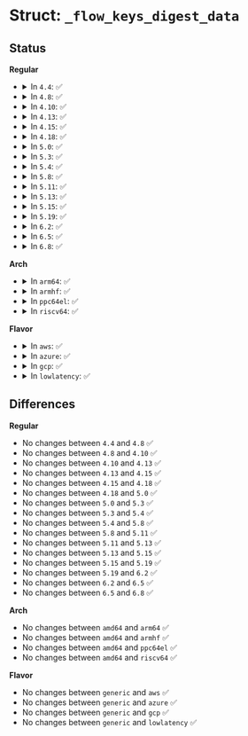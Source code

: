 # Struct: <code>_flow_keys_digest_data</code>

## Status
<b>Regular</b>
<ul>
<li>
<details>
<summary>In <code>4.4</code>: ✅</summary>

```c
struct _flow_keys_digest_data {
    __be16 n_proto;
    u8 ip_proto;
    u8 padding;
    __be32 ports;
    __be32 src;
    __be32 dst;
};
```
</details>
</li>
<li>
<details>
<summary>In <code>4.8</code>: ✅</summary>

```c
struct _flow_keys_digest_data {
    __be16 n_proto;
    u8 ip_proto;
    u8 padding;
    __be32 ports;
    __be32 src;
    __be32 dst;
};
```
</details>
</li>
<li>
<details>
<summary>In <code>4.10</code>: ✅</summary>

```c
struct _flow_keys_digest_data {
    __be16 n_proto;
    u8 ip_proto;
    u8 padding;
    __be32 ports;
    __be32 src;
    __be32 dst;
};
```
</details>
</li>
<li>
<details>
<summary>In <code>4.13</code>: ✅</summary>

```c
struct _flow_keys_digest_data {
    __be16 n_proto;
    u8 ip_proto;
    u8 padding;
    __be32 ports;
    __be32 src;
    __be32 dst;
};
```
</details>
</li>
<li>
<details>
<summary>In <code>4.15</code>: ✅</summary>

```c
struct _flow_keys_digest_data {
    __be16 n_proto;
    u8 ip_proto;
    u8 padding;
    __be32 ports;
    __be32 src;
    __be32 dst;
};
```
</details>
</li>
<li>
<details>
<summary>In <code>4.18</code>: ✅</summary>

```c
struct _flow_keys_digest_data {
    __be16 n_proto;
    u8 ip_proto;
    u8 padding;
    __be32 ports;
    __be32 src;
    __be32 dst;
};
```
</details>
</li>
<li>
<details>
<summary>In <code>5.0</code>: ✅</summary>

```c
struct _flow_keys_digest_data {
    __be16 n_proto;
    u8 ip_proto;
    u8 padding;
    __be32 ports;
    __be32 src;
    __be32 dst;
};
```
</details>
</li>
<li>
<details>
<summary>In <code>5.3</code>: ✅</summary>

```c
struct _flow_keys_digest_data {
    __be16 n_proto;
    u8 ip_proto;
    u8 padding;
    __be32 ports;
    __be32 src;
    __be32 dst;
};
```
</details>
</li>
<li>
<details>
<summary>In <code>5.4</code>: ✅</summary>

```c
struct _flow_keys_digest_data {
    __be16 n_proto;
    u8 ip_proto;
    u8 padding;
    __be32 ports;
    __be32 src;
    __be32 dst;
};
```
</details>
</li>
<li>
<details>
<summary>In <code>5.8</code>: ✅</summary>

```c
struct _flow_keys_digest_data {
    __be16 n_proto;
    u8 ip_proto;
    u8 padding;
    __be32 ports;
    __be32 src;
    __be32 dst;
};
```
</details>
</li>
<li>
<details>
<summary>In <code>5.11</code>: ✅</summary>

```c
struct _flow_keys_digest_data {
    __be16 n_proto;
    u8 ip_proto;
    u8 padding;
    __be32 ports;
    __be32 src;
    __be32 dst;
};
```
</details>
</li>
<li>
<details>
<summary>In <code>5.13</code>: ✅</summary>

```c
struct _flow_keys_digest_data {
    __be16 n_proto;
    u8 ip_proto;
    u8 padding;
    __be32 ports;
    __be32 src;
    __be32 dst;
};
```
</details>
</li>
<li>
<details>
<summary>In <code>5.15</code>: ✅</summary>

```c
struct _flow_keys_digest_data {
    __be16 n_proto;
    u8 ip_proto;
    u8 padding;
    __be32 ports;
    __be32 src;
    __be32 dst;
};
```
</details>
</li>
<li>
<details>
<summary>In <code>5.19</code>: ✅</summary>

```c
struct _flow_keys_digest_data {
    __be16 n_proto;
    u8 ip_proto;
    u8 padding;
    __be32 ports;
    __be32 src;
    __be32 dst;
};
```
</details>
</li>
<li>
<details>
<summary>In <code>6.2</code>: ✅</summary>

```c
struct _flow_keys_digest_data {
    __be16 n_proto;
    u8 ip_proto;
    u8 padding;
    __be32 ports;
    __be32 src;
    __be32 dst;
};
```
</details>
</li>
<li>
<details>
<summary>In <code>6.5</code>: ✅</summary>

```c
struct _flow_keys_digest_data {
    __be16 n_proto;
    u8 ip_proto;
    u8 padding;
    __be32 ports;
    __be32 src;
    __be32 dst;
};
```
</details>
</li>
<li>
<details>
<summary>In <code>6.8</code>: ✅</summary>

```c
struct _flow_keys_digest_data {
    __be16 n_proto;
    u8 ip_proto;
    u8 padding;
    __be32 ports;
    __be32 src;
    __be32 dst;
};
```
</details>
</li>
</ul>
<b>Arch</b>
<ul>
<li>
<details>
<summary>In <code>arm64</code>: ✅</summary>

```c
struct _flow_keys_digest_data {
    __be16 n_proto;
    u8 ip_proto;
    u8 padding;
    __be32 ports;
    __be32 src;
    __be32 dst;
};
```
</details>
</li>
<li>
<details>
<summary>In <code>armhf</code>: ✅</summary>

```c
struct _flow_keys_digest_data {
    __be16 n_proto;
    u8 ip_proto;
    u8 padding;
    __be32 ports;
    __be32 src;
    __be32 dst;
};
```
</details>
</li>
<li>
<details>
<summary>In <code>ppc64el</code>: ✅</summary>

```c
struct _flow_keys_digest_data {
    __be16 n_proto;
    u8 ip_proto;
    u8 padding;
    __be32 ports;
    __be32 src;
    __be32 dst;
};
```
</details>
</li>
<li>
<details>
<summary>In <code>riscv64</code>: ✅</summary>

```c
struct _flow_keys_digest_data {
    __be16 n_proto;
    u8 ip_proto;
    u8 padding;
    __be32 ports;
    __be32 src;
    __be32 dst;
};
```
</details>
</li>
</ul>
<b>Flavor</b>
<ul>
<li>
<details>
<summary>In <code>aws</code>: ✅</summary>

```c
struct _flow_keys_digest_data {
    __be16 n_proto;
    u8 ip_proto;
    u8 padding;
    __be32 ports;
    __be32 src;
    __be32 dst;
};
```
</details>
</li>
<li>
<details>
<summary>In <code>azure</code>: ✅</summary>

```c
struct _flow_keys_digest_data {
    __be16 n_proto;
    u8 ip_proto;
    u8 padding;
    __be32 ports;
    __be32 src;
    __be32 dst;
};
```
</details>
</li>
<li>
<details>
<summary>In <code>gcp</code>: ✅</summary>

```c
struct _flow_keys_digest_data {
    __be16 n_proto;
    u8 ip_proto;
    u8 padding;
    __be32 ports;
    __be32 src;
    __be32 dst;
};
```
</details>
</li>
<li>
<details>
<summary>In <code>lowlatency</code>: ✅</summary>

```c
struct _flow_keys_digest_data {
    __be16 n_proto;
    u8 ip_proto;
    u8 padding;
    __be32 ports;
    __be32 src;
    __be32 dst;
};
```
</details>
</li>
</ul>

## Differences
<b>Regular</b>
<ul>
<li>
No changes between <code>4.4</code> and <code>4.8</code> ✅
</li>
<li>
No changes between <code>4.8</code> and <code>4.10</code> ✅
</li>
<li>
No changes between <code>4.10</code> and <code>4.13</code> ✅
</li>
<li>
No changes between <code>4.13</code> and <code>4.15</code> ✅
</li>
<li>
No changes between <code>4.15</code> and <code>4.18</code> ✅
</li>
<li>
No changes between <code>4.18</code> and <code>5.0</code> ✅
</li>
<li>
No changes between <code>5.0</code> and <code>5.3</code> ✅
</li>
<li>
No changes between <code>5.3</code> and <code>5.4</code> ✅
</li>
<li>
No changes between <code>5.4</code> and <code>5.8</code> ✅
</li>
<li>
No changes between <code>5.8</code> and <code>5.11</code> ✅
</li>
<li>
No changes between <code>5.11</code> and <code>5.13</code> ✅
</li>
<li>
No changes between <code>5.13</code> and <code>5.15</code> ✅
</li>
<li>
No changes between <code>5.15</code> and <code>5.19</code> ✅
</li>
<li>
No changes between <code>5.19</code> and <code>6.2</code> ✅
</li>
<li>
No changes between <code>6.2</code> and <code>6.5</code> ✅
</li>
<li>
No changes between <code>6.5</code> and <code>6.8</code> ✅
</li>
</ul>
<b>Arch</b>
<ul>
<li>
No changes between <code>amd64</code> and <code>arm64</code> ✅
</li>
<li>
No changes between <code>amd64</code> and <code>armhf</code> ✅
</li>
<li>
No changes between <code>amd64</code> and <code>ppc64el</code> ✅
</li>
<li>
No changes between <code>amd64</code> and <code>riscv64</code> ✅
</li>
</ul>
<b>Flavor</b>
<ul>
<li>
No changes between <code>generic</code> and <code>aws</code> ✅
</li>
<li>
No changes between <code>generic</code> and <code>azure</code> ✅
</li>
<li>
No changes between <code>generic</code> and <code>gcp</code> ✅
</li>
<li>
No changes between <code>generic</code> and <code>lowlatency</code> ✅
</li>
</ul>
